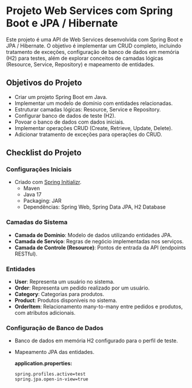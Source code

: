 # Projeto Web Services com Spring Boot e JPA / Hibernate

Este projeto é uma API de Web Services desenvolvida com Spring Boot e JPA / Hibernate. O objetivo é implementar um CRUD completo, incluindo tratamento de exceções, configuração de banco de dados em memória (H2) para testes, além de explorar conceitos de camadas lógicas (Resource, Service, Repository) e mapeamento de entidades.

## Objetivos do Projeto

- Criar um projeto Spring Boot em Java.
- Implementar um modelo de domínio com entidades relacionadas.
- Estruturar camadas lógicas: Resource, Service e Repository.
- Configurar banco de dados de teste (H2).
- Povoar o banco de dados com dados iniciais.
- Implementar operações CRUD (Create, Retrieve, Update, Delete).
- Adicionar tratamento de exceções para operações do CRUD.

## Checklist do Projeto

### Configurações Iniciais
- Criado com [Spring Initializr](https://start.spring.io/).
  - Maven
  - Java 17
  - Packaging: JAR
  - Dependências: Spring Web, Spring Data JPA, H2 Database

### Camadas do Sistema
- **Camada de Domínio**: Modelo de dados utilizando entidades JPA.
- **Camada de Serviço**: Regras de negócio implementadas nos serviços.
- **Camada de Controle (Resource)**: Pontos de entrada da API (endpoints RESTful).

### Entidades
- **User**: Representa um usuário no sistema.
- **Order**: Representa um pedido realizado por um usuário.
- **Category**: Categorias para produtos.
- **Product**: Produtos disponíveis no sistema.
- **OrderItem**: Relacionamento many-to-many entre pedidos e produtos, com atributos adicionais.

### Configuração de Banco de Dados
- Banco de dados em memória H2 configurado para o perfil de teste.
- Mapeamento JPA das entidades.
  
  **application.properties:**
  ```properties
  spring.profiles.active=test
  spring.jpa.open-in-view=true
